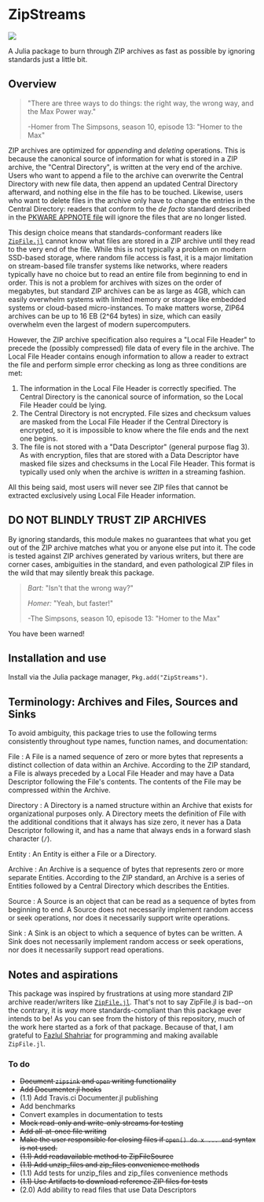 # ZipStreams

[![](https://img.shields.io/badge/docs-stable-blue.svg)](https://USER_NAME.github.io/PACKAGE_NAME.jl/stable)

A Julia package to burn through ZIP archives as fast as possible by ignoring
standards just a little bit.

## Overview
> "There are three ways to do things: the right way, the wrong way, and the Max Power way."
>
> -Homer from The Simpsons, season 10, episode 13: "Homer to the Max"

ZIP archives are optimized for _appending_ and _deleting_ operations. This is
because the canonical source of information for what is stored in a ZIP archive,
the "Central Directory", is written at the very end of the archive. Users
who want to append a file to the archive can overwrite the Central Directory with
new file data, then append an updated Central Directory afterward, and nothing
else in the file has to be touched. Likewise, users who want to delete files in
the archive only have to change the entries in the Central Directory: readers
that conform to the _de facto_ standard described in the [PKWARE APPNOTE file](https://pkware.cachefly.net/webdocs/casestudies/APPNOTE.TXT)
will ignore the files that are no longer listed.

This design choice means that standards-conformant readers like [`ZipFile.jl`](https://github.com/fhs/ZipFile.jl)
cannot know what files are stored in a ZIP archive until they read to the very end of
the file. While this is not typically a problem on modern SSD-based storage, where
random file access is fast, it is a major limitation on stream-based file transfer
systems like networks, where readers typically have no choice but to read an
entire file from beginning to end in order. This is not a problem for archives
with sizes on the order of megabytes, but standard ZIP archives can be as large as
4GB, which can easily overwhelm systems with limited memory or storage like
embedded systems or cloud-based micro-instances. To make matters worse, ZIP64
archives can be up to 16 EB (2^64 bytes) in size, which can easily overwhelm even
the largest of modern supercomputers.

However, the ZIP archive specification also requires a "Local File Header" to
precede the (possibly compressed) file data of every file in the archive. The
Local File Header contains enough information to allow a reader to extract the
file and perform simple error checking as long as three conditions are met:
1. The information in the Local File Header is correctly specified. The Central
Directory is the canonical source of information, so the Local File Header could
be lying.
2. The Central Directory is not encrypted. File sizes and checksum values are
masked from the Local File Header if the Central Directory is encrypted, so it is
impossible to know where the file ends and the next one begins.
3. The file is not stored with a "Data Descriptor" (general purpose flag 3). As
with encryption, files that are stored with a Data Descriptor have masked file
sizes and checksums in the Local File Header. This format is typically used only
when the archive is _written_ in a streaming fashion.

All this being said, most users will never see ZIP files that cannot be extracted
exclusively using Local File Header information.

## DO NOT BLINDLY TRUST ZIP ARCHIVES

By ignoring standards, this module makes no guarantees that what you get out of
the ZIP archive matches what you or anyone else put into it. The code is tested
against ZIP archives generated by various writers, but there are corner cases,
ambiguities in the standard, and even pathological ZIP files in the wild that may
silently break this package.

> _Bart:_ "Isn't that the wrong way?"
>
> _Homer:_ "Yeah, but faster!"
>
> -The Simpsons, season 10, episode 13: "Homer to the Max"

You have been warned!

## Installation and use

Install via the Julia package manager, `Pkg.add("ZipStreams")`.

## Terminology: Archives and Files, Sources and Sinks

To avoid ambiguity, this package tries to use the following terms consistently
throughout type names, function names, and documentation:

File
: A File is a named sequence of zero or more bytes that represents a distinct
collection of data within an Archive. According to the ZIP standard, a File is
always preceded by a Local File Header and may have a Data Descriptor following
the File's contents. The contents of the File may be compressed within the Archive.

Directory
: A Directory is a named structure within an Archive that exists for organizational
purposes only. A Directory meets the definition of File with the additional
conditions that it always has size zero, it never has a Data Descriptor following
it, and has a name that always ends in a forward slash character (`/`).

Entity
: An Entity is either a File or a Directory.

Archive
: An Archive is a sequence of bytes that represents zero or more separate Entities.
According to the ZIP standard, an Archive is a series of Entities followed by a
Central Directory which describes the Entities.

Source
: A Source is an object that can be read as a sequence of bytes from beginning to
end. A Source does not necessarily implement random access or seek operations, nor
does it necessarily support write operations.

Sink
: A Sink is an object to which a sequence of bytes can be written. A Sink does not
necessarily implement random access or seek operations, nor does it necessarily
support read operations.

## Notes and aspirations

This package was inspired by frustrations at using more standard ZIP archive
reader/writers like [`ZipFile.jl`](https://github.com/fhs/ZipFile.jl). That's
not to say ZipFile.jl is bad--on the contrary, it is _way_ more
standards-compliant than this package ever intends to be! As you can see from
the history of this repository, much of the work here started as a fork of
that package. Because of that, I am grateful to [Fazlul Shahriar](https://github.com/fhs)
for programming and making available `ZipFile.jl`.

### To do

* ~~Document `zipsink` and `open` writing functionality~~
* ~~Add Documenter.jl hooks~~
* (1.1) Add Travis.ci Documenter.jl publishing
* Add benchmarks
* Convert examples in documentation to tests
* ~~Mock read-only and write-only streams for testing~~
* ~~Add all-at-once file writing~~
* ~~Make the user responsible for closing files if `open() do x ... end` syntax is not used.~~
* ~~(1.1) Add readavailable method to ZipFileSource~~
* ~~(1.1) Add unzip_files and zip_files convenience methods~~
* (1.1) Add tests for unzip_files and zip_files convenience methods
* ~~(1.1) Use Artifacts to download reference ZIP files for tests~~
* (2.0) Add ability to read files that use Data Descriptors
